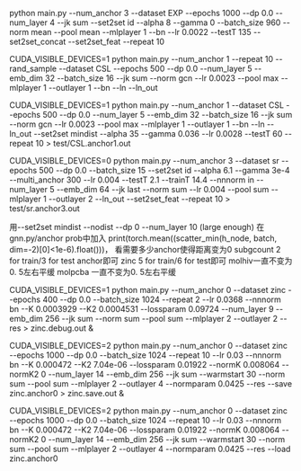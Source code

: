 
 python main.py --num_anchor 3 --dataset EXP --epochs 1000  --dp 0.0 --num_layer 4 --jk sum   --set2set id --alpha 8 --gamma 0 --batch_size 960  --norm mean --pool mean --mlplayer 1 --bn --lr 0.0022  --testT 135  --set2set_concat  --set2set_feat --repeat 10

 CUDA_VISIBLE_DEVICES=1 python main.py --num_anchor 1 --repeat 10 --rand_sample --dataset CSL --epochs 500  --dp 0.0 --num_layer 5 --emb_dim 32 --batch_size 16 --jk sum  --norm gcn --lr 0.0023 --pool max --mlplayer 1  --outlayer 1  --bn  --ln  --ln_out

  CUDA_VISIBLE_DEVICES=1 python main.py --num_anchor 1 --dataset CSL --epochs 500 --dp 0.0 --num_layer 5 --emb_dim 32 --batch_size 16 --jk sum --norm gcn --lr 0.0023 --pool max --mlplayer 1 --outlayer 1 --bn --ln --ln_out --set2set mindist --alpha 35 --gamma 0.036 --lr 0.0028 --testT 60 --repeat 10 > test/CSL.anchor1.out


        
CUDA_VISIBLE_DEVICES=0 python main.py --num_anchor 3 --dataset sr --epochs 500 --dp 0.0 --batch_size 15 --set2set id --alpha 6.1 --gamma 3e-4 --multi_anchor 300 --lr 0.004 --testT 2.1 --trainT 14.4 --nnnorm in --num_layer 5 --emb_dim 64 --jk last --norm sum --lr 0.004 --pool sum --mlplayer 1 --outlayer 2 --ln_out --set2set_feat --repeat 10 > test/sr.anchor3.out


用--set2set mindist --nodist  --dp 0 --num_layer 10 (large enough)
在gnn.py/anchor prob中加入 print(torch.mean((scatter_min(h_node, batch, dim=-2)[0]<1e-6).float()))， 看需要多少anchor使得距离变为0
subgcount 2 for train/3 for test anchor即可
zinc 5 for train/6 for test即可
molhiv一直不变为0. 5左右平缓
molpcba 一直不变为0. 5左右平缓


CUDA_VISIBLE_DEVICES=1 python main.py --num_anchor 0 --dataset zinc --epochs 400  --dp 0.0 --batch_size 1024 --repeat 2  --lr 0.0368  --nnnorm bn  --K 0.0003929 --K2 0.0004531 --lossparam 0.09724  --num_layer 9 --emb_dim 256 --jk sum  --norm sum --pool sum --mlplayer 2  --outlayer 2  --res > zinc.debug.out &


CUDA_VISIBLE_DEVICES=2 python main.py --num_anchor 0 --dataset zinc --epochs 1000  --dp 0.0 --batch_size 1024 --repeat 10  --lr 0.03  --nnnorm bn  --K 0.000472 --K2 7.04e-06 --lossparam 0.01922 --normK 0.008064 --normK2 0  --num_layer 14 --emb_dim 256 --jk sum --warmstart 30  --norm sum --pool sum --mlplayer 2  --outlayer 4 --normparam 0.0425  --res --save zinc.anchor0 > zinc.save.out &


CUDA_VISIBLE_DEVICES=2 python main.py --num_anchor 0 --dataset zinc --epochs 1000  --dp 0.0 --batch_size 1024 --repeat 10  --lr 0.03  --nnnorm bn  --K 0.000472 --K2 7.04e-06 --lossparam 0.01922 --normK 0.008064 --normK2 0  --num_layer 14 --emb_dim 256 --jk sum --warmstart 30  --norm sum --pool sum --mlplayer 2  --outlayer 4 --normparam 0.0425  --res --load zinc.anchor0 